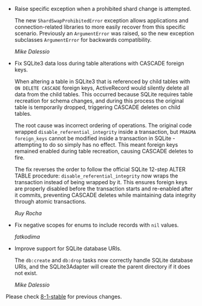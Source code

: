 *   Raise specific exception when a prohibited shard change is attempted.

    The new `ShardSwapProhibitedError` exception allows applications and
    connection-related libraries to more easily recover from this specific
    scenario. Previously an `ArgumentError` was raised, so the new exception
    subclasses `ArgumentError` for backwards compatibility.

    *Mike Dalessio*

*   Fix SQLite3 data loss during table alterations with CASCADE foreign keys.

    When altering a table in SQLite3 that is referenced by child tables with
    `ON DELETE CASCADE` foreign keys, ActiveRecord would silently delete all
    data from the child tables. This occurred because SQLite requires table
    recreation for schema changes, and during this process the original table
    is temporarily dropped, triggering CASCADE deletes on child tables.

    The root cause was incorrect ordering of operations. The original code
    wrapped `disable_referential_integrity` inside a transaction, but
    `PRAGMA foreign_keys` cannot be modified inside a transaction in SQLite -
    attempting to do so simply has no effect. This meant foreign keys remained
    enabled during table recreation, causing CASCADE deletes to fire.

    The fix reverses the order to follow the official SQLite 12-step ALTER TABLE
    procedure: `disable_referential_integrity` now wraps the transaction instead
    of being wrapped by it. This ensures foreign keys are properly disabled
    before the transaction starts and re-enabled after it commits, preventing
    CASCADE deletes while maintaining data integrity through atomic transactions.

    *Ruy Rocha*

*   Fix negative scopes for enums to include records with `nil` values.

    *fatkodima*

*   Improve support for SQLite database URIs.

    The `db:create` and `db:drop` tasks now correctly handle SQLite database URIs, and the
    SQLite3Adapter will create the parent directory if it does not exist.

    *Mike Dalessio*

Please check [8-1-stable](https://github.com/rails/rails/blob/8-1-stable/activerecord/CHANGELOG.md) for previous changes.
